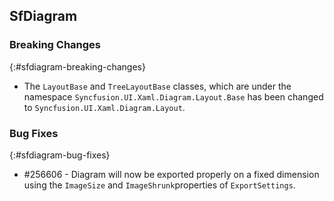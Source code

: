 ## SfDiagram

### Breaking Changes
{:#sfdiagram-breaking-changes}

* The `LayoutBase` and `TreeLayoutBase` classes, which are under the namespace `Syncfusion.UI.Xaml.Diagram.Layout.Base` has been changed to `Syncfusion.UI.Xaml.Diagram.Layout`.

### Bug Fixes
{:#sfdiagram-bug-fixes}
* \#256606 - Diagram will now be exported properly on a fixed dimension using the `ImageSize` and `ImageShrunk`properties of `ExportSettings`.